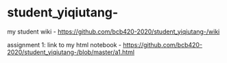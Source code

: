# student_yiqiutang-
my student wiki - https://github.com/bcb420-2020/student_yiqiutang-/wiki

assignment 1: link to my html notebook - https://github.com/bcb420-2020/student_yiqiutang-/blob/master/a1.html
